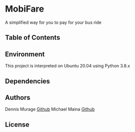 # MobiFare
A simplified way for you to pay for your bus ride

## Table of Contents

## Environment
This project is interpreted on Ubuntu 20.04 using Python 3.8.x

## Dependencies


## Authors
Dennis Murage [Github](https://github.com/Murags)
Michael Maina [Github](https://github.com/Michael-Maina)

## License
